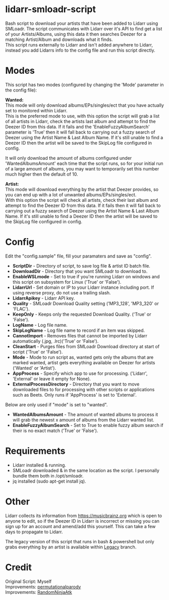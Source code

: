 # lidarr-smloadr-script
Bash script to download your artists that have been added to Lidarr using SMLoadr.
The script communicates with Lidarr over it's API to find get a list of your Artists/Albums, using this data it then searches Deezer for a matching Artist/Album and downloads what it finds.<br>
This script runs externally to Lidarr and isn't added anywhere to Lidarr, instead you add Lidarrs info to the config file and run this script directly.

# Modes
This script has two modes (configured by changing the 'Mode' parameter in the config file):

<b>Wanted:</b><br>
This mode will only download albums/EPs/singles/ect that you have actually set to monitored within Lidarr.<br>
This is the preferred mode to use, with this option the script will grab a list of all artists in Lidarr, check the artists last album and attempt to find the Deezer ID from this data. If it fails and the 'EnableFuzzyAlbumSearch' parameter is 'True' then it will fall back to carrying out a fuzzy search of Deezer using the Artist Name & Last Album Name. If it's still unable to find a Deezer ID then the artist will be saved to the SkipLog file configured in config.

It will only download the amount of albums configured under 'WantedAlbumsAmount' each time that the script runs, so for your initial run of a large amount of albums, you may want to temporarily set this number much higher then the default of 10.



<b>Artist:</b><br>
This mode will download everything by the artist that Deezer provides, so you can end up with a lot of unwanted albums/EPs/singles/ect.<br>
With this option the script will check all artists, check their last album and attempt to find the Deezer ID from this data. If it fails then it will fall back to carrying out a fuzzy search of Deezer using the Artist Name & Last Album Name. If it's still unable to find a Deezer ID then the artist will be saved to the SkipLog file configured in config.<br>



# Config
Edit the "config.sample" file, fill your paramaters and save as "config".<br>
* **ScriptDir** - 				Directory of script, to save log file & artist ID batch file.<br>
* **DownloadDir** - 			Directory that you want SMLoadr to download to.<br>
* **EnableWSLmode** - Set to true if you're running Lidarr on windows and this script on subsystem for Linux ('True' or 'False').<br>
* **LidarrUrl** - 				Set domain or IP to your Lidarr instance including port. If using reverse proxy, do not use a trailing slash.<br>
* **LidarrApikey** - 			Lidarr API key.<br>
* **Quality** - 				SMLoadr Download Quality setting ('MP3_128', 'MP3_320' or 'FLAC').<br>
* **KeepOnly** -					Keeps only the requested Download Quality. ('True' or 'False').<br>
* **LogName** -					Log file name.<br>
* **SkipLogName** -				Log file name to record if an item was skipped.<br>
* **CannotImport** -				Removes files that cannot be imported by Lidarr automatically (.jpg, .lrc)('True' or 'False').<br>
* **CleanStart** -				Purges files from SMLoadr Download directory at start of script ('True' or 'False').<br>
* **Mode** -					Mode to run script as, wanted gets only the albums that are marked wanted, artist gets everything available on Deezer for artists ('Wanted' or 'Artist').<br>
* **AppProcess** - Specify which app to use for processing. ('Lidarr', 'External' or leave it empty for None).<br>
* **ExternalProcessDirectory** -				Directory that you want to move downloaded files to for processing with other scripts or applications such as Beets. Only runs if 'AppProcess' is set to 'External'.<br>

Below are only used if "mode" is set to "wanted".<br>
* **WantedAlbumsAmount** -		The amount of wanted albums to process it will grab the newest x amount of albums from the Lidarr wanted list.<br>
* **EnableFuzzyAlbumSearch** -	Set to True to enable fuzzy album search if their is no exact match ('True' or 'False').<br>

# Requirements
* Lidarr installed & running.<br>
* SMLoadr downloaded & in the same location as the script. I personally bundle them both in /opt/smloadr.<br>
* jq installed (sudo apt-get install jq).<br>

# Other
Lidarr collects its information from https://musicbrainz.org which is open to anyone to edit, so if the Deezer ID in Lidarr is incorrect or missing you can sign up for an account and amend/add this yourself. This can take a few days to propagate to Lidarr.

The legacy version of this script that runs in bash & powershell but only grabs everything by an artist is available within [Legacy](https://github.com/Migz93/lidarr_smloadr_script/tree/legacy) branch.<br>

# Credit
Original Script: Myself<br>
Improvements: [permutationalparody](https://github.com/permutationalparody)<br>
Improvements: [RandomNinjaAtk](https://github.com/RandomNinjaAtk)<br>
